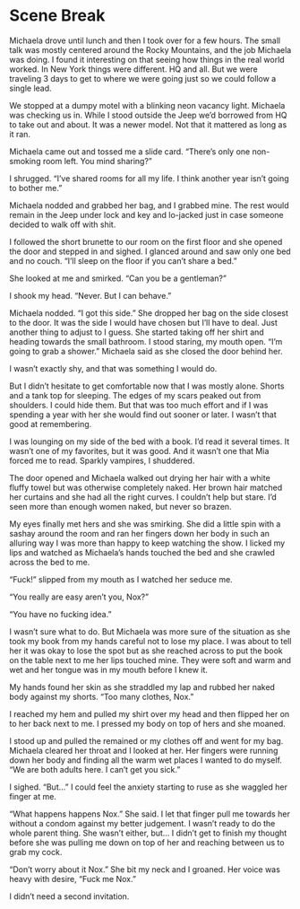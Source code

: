 # Scene Break

Michaela drove until lunch and then I took over for a few hours. The small talk was mostly centered around the Rocky Mountains, and the job Michaela was doing. I found it interesting on that seeing how things in the real world worked. In New York things were different. HQ and all. But we were traveling 3 days to get to where we were going just so we could follow a single lead.

We stopped at a dumpy motel with a blinking neon vacancy light. Michaela was checking us in. While I stood outside the Jeep we’d borrowed from HQ to take out and about. It was a newer model. Not that it mattered as long as it ran.

Michaela came out and tossed me a slide card. “There’s only one non-smoking room left. You mind sharing?”

I shrugged. “I’ve shared rooms for all my life. I think another year isn’t going to bother me.”

Michaela nodded and grabbed her bag, and I grabbed mine. The rest would remain in the Jeep under lock and key and lo-jacked just in case someone decided to walk off with shit.

I followed the short brunette to our room on the first floor and she opened the door and stepped in and sighed. I glanced around and saw only one bed and no couch. “I’ll sleep on the floor if you can’t share a bed.”

She looked at me and smirked. “Can you be a gentleman?”

I shook my head. “Never. But I can behave.”

Michaela nodded. “I got this side.” She dropped her bag on the side closest to the door. It was the side I would have chosen but I’ll have to deal. Just another thing to adjust to I guess. She started taking off her shirt and heading towards the small bathroom. I stood staring, my mouth open. “I’m going to grab a shower.” Michaela said as she closed the door behind her.

I wasn’t exactly shy, and that was something I would do.

But I didn’t hesitate to get comfortable now that I was mostly alone. Shorts and a tank top for sleeping. The edges of my scars peaked out from shoulders. I could hide them. But that was too much effort and if I was spending a year with her she would find out sooner or later. I wasn’t that good at remembering.

I was lounging on my side of the bed with a book. I’d read it several times. It wasn’t one of my favorites, but it was good. And it wasn’t one that Mia forced me to read. Sparkly vampires, I shuddered.

The door opened and Michaela walked out drying her hair with a white fluffy towel but was otherwise completely naked. Her brown hair matched her curtains and she had all the right curves. I couldn’t help but stare. I’d seen more than enough women naked, but never so brazen.

My eyes finally met hers and she was smirking. She did a little spin with a sashay around the room and ran her fingers down her body in such an alluring way I was more than happy to keep watching the show. I licked my lips and watched as Michaela’s hands touched the bed and she crawled across the bed to me.

“Fuck!” slipped from my mouth as I watched her seduce me.

“You really are easy aren’t you, Nox?”

“You have no fucking idea.”

I wasn’t sure what to do. But Michaela was more sure of the situation as she took my book from my hands careful not to lose my place. I was about to tell her it was okay to lose the spot but as she reached across to put the book on the table next to me her lips touched mine. They were soft and warm and wet and her tongue was in my mouth before I knew it.

My hands found her skin as she straddled my lap and rubbed her naked body against my shorts. “Too many clothes, Nox.”

I reached my hem and pulled my shirt over my head and then flipped her on to her back next to me. I pressed my body on top of hers and she moaned.

I stood up and pulled the remained or my clothes off and went for my bag. Michaela cleared her throat and I looked at her. Her fingers were running down her body and finding all the warm wet places I wanted to do myself. “We are both adults here. I can’t get you sick.”

I sighed. “But…” I could feel the anxiety starting to ruse as she waggled her finger at me.

“What happens happens Nox.” She said. I let that finger pull me towards her without a condom against my better judgement. I wasn’t ready to do the whole parent thing. She wasn’t either, but… I didn’t get to finish my thought before she was pulling me down on top of her and reaching between us to grab my cock.

“Don’t worry about it Nox.” She bit my neck and I groaned. Her voice was heavy with desire, “Fuck me Nox.”

I didn’t need a second invitation.

